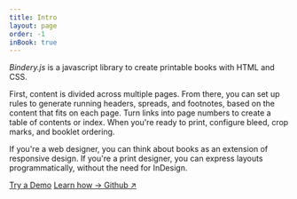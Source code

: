 ```yaml
---
title: Intro
layout: page
order: -1
inBook: true
---
```


*Bindery.js* is a javascript library to create printable books with HTML and CSS. 

First, content is divided across multiple pages. From there, you can set up rules to generate running headers, spreads, and footnotes, based on the content that fits on each page. Turn links into page numbers to create a table of contents or index. When you're ready to print, configure bleed, crop marks, and booklet ordering.

If you're a web designer, you can think about books as an extension of responsive design. If you're a print designer, you can express layouts programmatically, without the need for InDesign.

<div class="home-btns">
  <a class="btn" href="/bindery/book">Try a Demo</a>
  <a class="btn" href="/bindery/guide">
    Learn how →
  </a>
  <a class="btn" href="https://github.com/evnbr/bindery">Github ↗</a>
</div>
